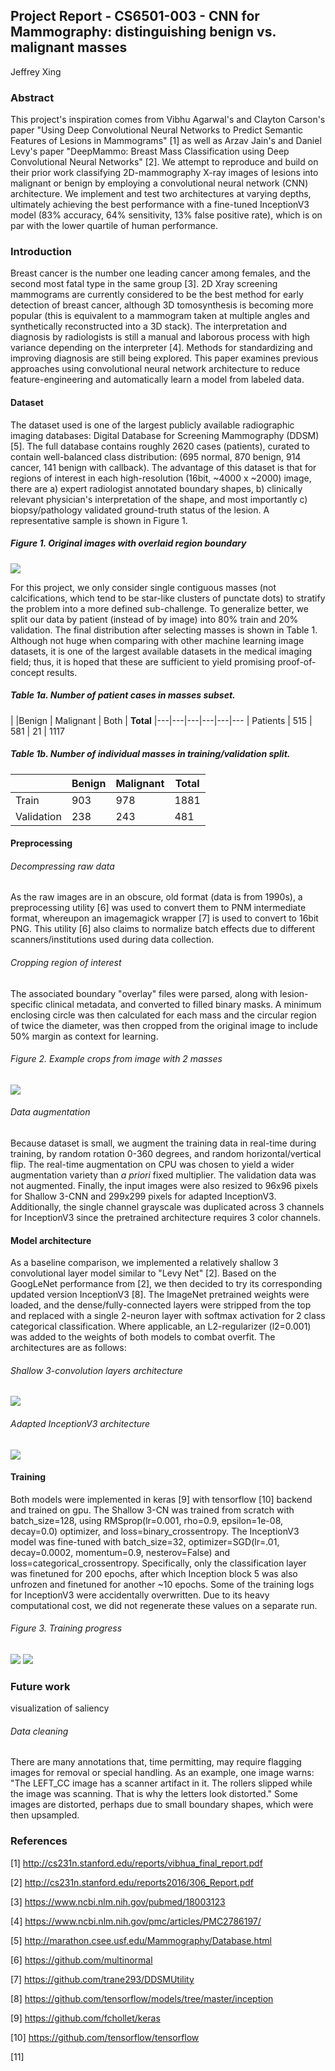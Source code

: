 
## Project Report - CS6501-003 - CNN for Mammography: distinguishing benign vs. malignant masses
Jeffrey Xing

### Abstract

This project's inspiration comes from Vibhu Agarwal's and Clayton Carson's paper "Using Deep Convolutional Neural Networks to Predict Semantic Features of Lesions in Mammograms" [1] as well as Arzav Jain's and Daniel Levy's paper "DeepMammo: Breast Mass Classification using Deep Convolutional Neural Networks" [2]. 
We attempt to reproduce and build on their prior work classifying 2D-mammography X-ray images of lesions into malignant or benign by employing a convolutional neural network (CNN) architecture. 
We implement and test two architectures at varying depths, ultimately achieving the best performance with a fine-tuned InceptionV3 model (83% accuracy, 64% sensitivity, 13% false positive rate), which is on par with the lower quartile of human performance. 


### Introduction

Breast cancer is the number one leading cancer among females, and the second most fatal type in the same group [3].
2D Xray screening mammograms are currently considered to be the best method for early detection of breast cancer, although 3D tomosynthesis is becoming more popular (this is equivalent to a mammogram taken at multiple angles and synthetically reconstructed into a 3D stack). 
The interpretation and diagnosis by radiologists is still a manual and laborous process with high variance depending on the interpreter [4]. 
Methods for standardizing and improving diagnosis are still being explored. 
This paper examines previous approaches using convolutional neural network architecture to reduce feature-engineering and automatically learn a model from labeled data. 

#### Dataset

The dataset used is one of the largest publicly available radiographic imaging databases: Digital Database for Screening Mammography (DDSM) [5]. 
The full database contains roughly 2620 cases (patients), curated to contain well-balanced class distribution: (695 normal, 870 benign, 914 cancer, 141 benign with callback). 
The advantage of this dataset is that for regions of interest in each high-resolution (16bit, ~4000 x ~2000) image, there are a) expert radiologist annotated boundary shapes, b) clinically relevant physician's interpretation of the shape, and most importantly c) biopsy/pathology validated ground-truth status of the lesion. 
A representative sample is shown in Figure 1. 

##### Figure 1. Original images with overlaid region boundary 
![](./figures/sample_thumbs.png)

For this project, we only consider single contiguous masses (not calcifications, which tend to be star-like clusters of punctate dots) to stratify the problem into a more defined sub-challenge. 
To generalize better, we split our data by patient (instead of by image) into 80% train and 20% validation. 
The final distribution after selecting masses is shown in Table 1.
Although not huge when comparing with other machine learning image datasets, it is one of the largest available datasets in the medical imaging field; thus, it is hoped that these are sufficient to yield promising proof-of-concept results.

##### Table 1a. Number of patient cases in masses subset.
| |Benign | Malignant | Both | **Total**
|---|---|---|---|---|---
| Patients | 515 | 581 | 21 | 1117

##### Table 1b. Number of individual masses in training/validation split.
| | Benign | Malignant | **Total**
|---|---|---|---
| Train | 903 | 978 | 1881
| Validation | 238 | 243 | 481 



#### Preprocessing

###### Decompressing raw data
As the raw images are in an obscure, old format (data is from 1990s), a preprocessing utility [6] was used to convert them to PNM intermediate format, whereupon an imagemagick wrapper [7] is used to convert to 16bit PNG. 
This utility [6] also claims to normalize batch effects due to different scanners/institutions used during data collection. 

###### Cropping region of interest
The associated boundary "overlay" files were parsed, along with lesion-specific clinical metadata, and converted to filled binary masks. 
A minimum enclosing circle was then calculated for each mass and the circular region of twice the diameter, was then cropped from the original image to include 50% margin as context for learning. 

###### Figure 2. Example crops from image with 2 masses 
![](./figures/enclosing_circle.png)

###### Data augmentation
Because dataset is small, we augment the training data in real-time during training, by random rotation 0-360 degrees, and random horizontal/vertical flip. 
The real-time augmentation on CPU was chosen to yield a wider augmentation variety than _a priori_ fixed multiplier. 
The validation data was not augmented.
Finally, the input images were also resized to 96x96 pixels for Shallow 3-CNN and 299x299 pixels for adapted InceptionV3. 
Additionally, the single channel grayscale was duplicated across 3 channels for InceptionV3 since the pretrained architecture requires 3 color channels.


#### Model architecture
As a baseline comparison, we implemented a relatively shallow 3 convolutional layer model similar to "Levy Net" [2]. 
Based on the GoogLeNet performance from [2], we then decided to try its corresponding updated version InceptionV3 [8]. 
The ImageNet pretrained weights were loaded, and the dense/fully-connected layers were stripped from the top and replaced with a single 2-neuron layer with softmax activation for 2 class categorical classification. 
Where applicable, an L2-regularizer (l2=0.001) was added to the weights of both models to combat overfit. 
The architectures are as follows: 

###### Shallow 3-convolution layers architecture
![](./figures/shallow_architecture.png)  

###### Adapted InceptionV3 architecture
![](./figures/adapted_InceptionV3.png)  


#### Training
Both models were implemented in keras [9] with tensorflow [10] backend and trained on gpu. 
The Shallow 3-CN was trained from scratch with batch_size=128, using RMSprop(lr=0.001, rho=0.9, epsilon=1e-08, decay=0.0) optimizer, and loss=binary_crossentropy. 
The InceptionV3 model was fine-tuned with batch_size=32, optimizer=SGD(lr=.01, decay=0.0002, momentum=0.9, nesterov=False) and loss=categorical_crossentropy. Specifically, only the classification layer was finetuned for 200 epochs, after which Inception block 5 was also unfrozen and finetuned for another ~10 epochs. Some of the training logs for InceptionV3 were accidentally overwritten. Due to its heavy computational cost, we did not regenerate these values on a separate run.

###### Figure 3. Training progress
![](./figures/shallow_training.png) 
![](./figures/InceptionV3_training.png)



### Future work

visualization of saliency

###### Data cleaning
There are many annotations that, time permitting, may require flagging images for removal or special handling. 
As an example, one image warns: "The LEFT_CC image has a scanner artifact in it. The rollers slipped while the image was scanning. That is why the letters look distorted." 
Some images are distorted, perhaps due to small boundary shapes, which were then upsampled.



### References

[1] http://cs231n.stanford.edu/reports/vibhua_final_report.pdf

[2] http://cs231n.stanford.edu/reports2016/306_Report.pdf

[3] https://www.ncbi.nlm.nih.gov/pubmed/18003123

[4] https://www.ncbi.nlm.nih.gov/pmc/articles/PMC2786197/

[5] http://marathon.csee.usf.edu/Mammography/Database.html

[6] https://github.com/multinormal

[7] https://github.com/trane293/DDSMUtility

[8] https://github.com/tensorflow/models/tree/master/inception

[9] https://github.com/fchollet/keras

[10] https://github.com/tensorflow/tensorflow

[11] 



